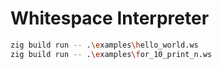 # Whitespace Interpreter
```sh
zig build run -- .\examples\hello_world.ws
zig build run -- .\examples\for_10_print_n.ws
```
